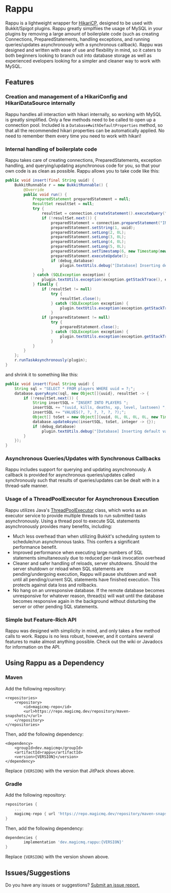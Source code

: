 # Rappu
Rappu is a lightweight wrapper for [HikariCP](https://github.com/brettwooldridge/HikariCP), designed to be used with Bukkit/Spigot plugins. Rappu greatly simplfiies the usage of MySQL in your plugins by removing a large amount of boilerplate code (such as creating Connections, PreparedStatements, handling exceptions, and running queries/updates asynchronously with a synchronous callback). Rappu was designed and written with ease of use and flexbility in mind, so it caters to both beginners looking to branch out into database storage as well as experienced evelopers looking for a simpler and cleaner way to work with MySQL. 

## Features

### Creation and management of a HikariConfig and HikariDataSource internally
Rappu handles all interaction with hikari internally, so working with MySQL is greatly simplified. Only a few methods need to be called to open up a connection pool. Included is a `Database#withDefaultProperties` method, so that all the recommended hikari properties can be automatically applied. No need to remember them every time you need to work with hikari! 

### Internal handling of boilerplate code
Rappu takes care of creating connections, PreparedStatements, exception handling, and querying/updating asynchronous code for you, so that your own code is as clean as possible. Rappu allows you to take code like this:
``` java
public void insert(final String uuid) {
    BukkitRunnable r = new BukkitRunnable() {
        @Override
        public void run() {
            PreparedStatement preparedStatement = null;
            ResultSet resultSet = null;
            try {
                resultSet = connection.createStatement().executeQuery("SELECT * FROM players WHERE uuid= '" + uuid + "';");
                if (!resultSet.next()) {
                    preparedStatement = connection.prepareStatement("INSERT INTO players (uuid, kills, deaths, xp, level, lastseen) VALUES(?, ?, ?, ?, ?, ?);");
                    preparedStatement.setString(1, uuid);
                    preparedStatement.setLong(2, 0L);
                    preparedStatement.setLong(3, 0L);
                    preparedStatement.setLong(4, 0L);
                    preparedStatement.setLong(5, 0L);
                    preparedStatement.setTimestamp(6, new Timestamp(new Date().getTime()));
                    preparedStatement.executeUpdate();
                    if (debug_database) 
                        plugin.textUtils.debug("[Database] Inserting default values for UUID: " + uuid);
                }
            } catch (SQLException exception) {
                plugin.textUtils.exception(exception.getStackTrace(), exception.getMessage());
            } finally {
                if (resultSet != null)
                    try {
                        resultSet.close();
                    } catch (SQLException exception) {
                        plugin.textUtils.exception(exception.getStackTrace(), exception.getMessage());
                    }
                if (preparedStatement != null)
                    try {
                        preparedStatement.close();
                    } catch (SQLException exception) {
                        plugin.textUtils.exception(exception.getStackTrace(), exception.getMessage());
                    }
            }
        }
    };
    r.runTaskAsynchronously(plugin);
}
```
and shrink it to something like this:
``` java
public void insert(final String uuid) {
    String sql = "SELECT * FROM players WHERE uuid = ?;";
    database.queryAsync(sql, new Object[]{uuid}, resultSet -> {
        if (!resultSet.next()) {
            String insertSQL = "INSERT INTO PLAYERS ";
            insertSQL += "(uuid, kills, deaths, xp, level, lastseen) ";
            insertSQL += "VALUES(?, ?, ?, ?, ?, ?);";
            Object[] toSet = new Object[]{uuid, 0L, 0L, 0L, 0L, new Timestamp(new Date().getTime())};
            database.updateAsync(insertSQL, toSet, integer -> {});
            if (debug_database) 
                plugin.textUtils.debug("[Database] Inserting default values for UUID: " + uuid);
        }
    });
}
```

### Asynchronous Queries/Updates with Synchronous Callbacks
Rappu includes support for querying and updating asynchronously. A callback is provided for asynchronous queries/updates called synchronously such that results of queries/updates can be dealt with in a thread-safe manner.

### Usage of a ThreadPoolExecutor for Asynchronous Execution
Rappu utilizes Java's [ThreadPoolExecutor](https://docs.oracle.com/javase/8/docs/api/java/util/concurrent/ThreadPoolExecutor.html) class, which works as an executor service to provide multiple threads to run submitted tasks asynchronously. Using a thread pool to execute SQL statements asynchronously provides many benefits, including:
- Much less overhead than when utilizing Bukkit's scheduling system to schedule/run asynchronous tasks. This confers a significant performance benefit.
- Improved performance when executing large numbers of SQL statements simultaneously due to reduced per-task invocation overhead
- Cleaner and safer handling of reloads, server shutdowns. Should the server shutdown or reload when SQL statements are pending/undergoing execution, Rappu will pause shutdown and wait until all pending/current SQL statements have finished execution. This protects against data loss and rollbacks.
- No hang on an unresponsive database. If the remote database becomes unresponsive for whatever reason, thread(s) will wait until the database becomes responsive again in the background without disturbing the server or other pending SQL statements.

### Simple but Feature-Rich API
Rappu was designed with simplicity in mind, and only takes a few method calls to work. Rappu is no less robust, however, and it contains several features to make almost anything possible. Check out the wiki or Javadocs for information on the API.

## Using Rappu as a Dependency

### Maven
Add the following repository:
``` maven
<repositories>
    <repository>
        <id>magicmq-repo</id>
        <url>https://repo.magicmq.dev/repository/maven-snapshots/</url>
    </repository>
</repositories>
```
Then, add the following dependency:
``` maven
<dependency>
    <groupId>dev.magicmq</groupId>
    <artifactId>rappu</artifactId>
    <version>{VERSION}</version>
</dependency>
```
Replace `{VERSION}` with the version that JitPack shows above.

### Gradle
Add the following repository:
``` groovy
repositories {
    ...
    magicmq-repo { url 'https://repo.magicmq.dev/repository/maven-snapshots/' }
}
```
Then, add the following dependency:
``` groovy
dependencies {
        implementation 'dev.magicmq.rappu:{VERSION}'
}
```
Replace `{VERSION}` with the version shown above.

## Issues/Suggestions
Do you have any issues or suggestions? [Submit an issue report.](https://github.com/magicmq/Rappu/issues/new)


